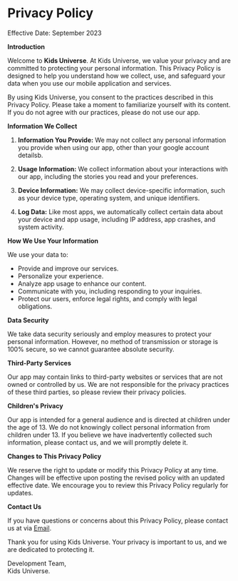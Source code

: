 
# **Privacy Policy**

Effective Date: September 2023

**Introduction**

Welcome to **Kids Universe**. At Kids Universe, we value your privacy and are committed to protecting your personal information. This Privacy Policy is designed to help you understand how we collect, use, and safeguard your data when you use our mobile application and services.

By using Kids Universe, you consent to the practices described in this Privacy Policy. Please take a moment to familiarize yourself with its content. If you do not agree with our practices, please do not use our app.

**Information We Collect**

1. **Information You Provide:** We may not collect any personal information you provide when using our app, other than your google account detailsb.

2. **Usage Information:** We collect information about your interactions with our app, including the stories you read and your preferences.

3. **Device Information:** We may collect device-specific information, such as your device type, operating system, and unique identifiers.

4. **Log Data:** Like most apps, we automatically collect certain data about your device and app usage, including IP address, app crashes, and system activity.

**How We Use Your Information**

We use your data to:

- Provide and improve our services.
- Personalize your experience.
- Analyze app usage to enhance our content.
- Communicate with you, including responding to your inquiries.
- Protect our users, enforce legal rights, and comply with legal obligations.

**Data Security**

We take data security seriously and employ measures to protect your personal information. However, no method of transmission or storage is 100% secure, so we cannot guarantee absolute security.

**Third-Party Services**

Our app may contain links to third-party websites or services that are not owned or controlled by us. We are not responsible for the privacy practices of these third parties, so please review their privacy policies.

**Children's Privacy**

Our app is intended for a general audience and is directed at children under the age of 13. We do not knowingly collect personal information from children under 13. If you believe we have inadvertently collected such information, please contact us, and we will promptly delete it.

**Changes to This Privacy Policy**

We reserve the right to update or modify this Privacy Policy at any time. Changes will be effective upon posting the revised policy with an updated effective date. We encourage you to review this Privacy Policy regularly for updates.

**Contact Us**

If you have questions or concerns about this Privacy Policy, please contact us at via [Email](pasindumuthumaladevelopment@gmail.com).

Thank you for using Kids Universe. Your privacy is important to us, and we are dedicated to protecting it.

Development Team,</br>
Kids Universe.
